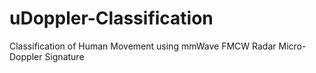 # uDoppler-Classification
Classification of Human Movement using mmWave FMCW Radar Micro-Doppler Signature

